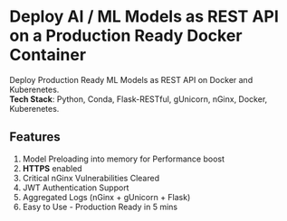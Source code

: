 # Deploy AI / ML Models as REST API on a Production Ready Docker Container
Deploy Production Ready ML Models as REST API on Docker and Kuberenetes. <br /> 
**Tech Stack**: Python, Conda, Flask-RESTful, gUnicorn, nGinx, Docker, Kuberenetes.

## Features
1. Model Preloading into memory for Performance boost
2. **HTTPS** enabled
3. Critical nGinx Vulnerabilities Cleared 
4. JWT Authentication Support
5. Aggregated Logs (nGinx + gUnicorn + Flask)
6. Easy to Use - Production Ready in 5 mins


